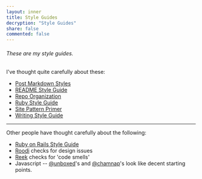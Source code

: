 ```yaml
---
layout: inner
title: Style Guides
decryption: "Style Guides"
share: false
commented: false
---
```


###### These are my style guides. 

I've thought quite carefully about these:

* [Post Markdown Styles](/styleguide/markdown/)
* [README Style Guide](/styleguide/readme/)
* [Repo Organization](/styleguide/repo/)
* [Ruby Style Guide](/styleguide/ruby/)
* [Site Pattern Primer](/styleguide/pattern-primer/)
* [Writing Style Guide](/styleguide/writing/)

---

Other people have thought carefully about the following:

* [Ruby on Rails Style Guide](https://github.com/bbatsov/rails-style-guide)
* [Roodi](https://github.com/martinjandrews/roodi#readme) checks for design issues
* [Reek](https://github.com/kevinrutherford/reek/wiki/code-smells) checks for 'code smells'
* Javascript -- [@unboxed](https://github.com/unboxed/Javascript-Style-Guide)'s and [@chamnap](https://github.com/chamnap/javascript_style_guide)'s look like decent starting points.
